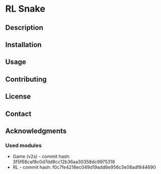# RL Snake
## Description

## Installation

## Usage

## Contributing

## License

## Contact

## Acknowledgments

### Used modules
- Game (v2s) - commit hash: 3f5f68caf8c0d7dd8cc12b36aa30358dc9975318
- RL - commit hash: f0c7fe4218ec049d19add8e956c3e08adf844690
